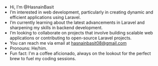 -  Hi, I’m @HasnainBasit
-  I’m interested in web development, particularly in creating dynamic and efficient applications using Laravel.
-  I’m currently learning about the latest advancements in Laravel and sharpening my skills in backend development.
-  I’m looking to collaborate on projects that involve building scalable web applications or contributing to open-source Laravel projects.
-  You can reach me via email at hasnainbasit08@gmail.com
-  Pronouns: He/him.
-  Fun fact: I'm a coffee aficionado, always on the lookout for the perfect brew to fuel my coding sessions.

<!---
HasnainBasit/HasnainBasit is a ✨ special ✨ repository because its `README.md` (this file) appears on your GitHub profile.
You can click the Preview link to take a look at your changes.
--->
